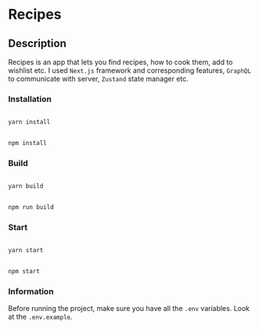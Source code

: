 # Recipes

## Description

Recipes is an app that lets you find recipes, how to cook them, add to wishlist etc. I used `Next.js` framework and corresponding features, `GraphQL` to communicate with server, `Zustand` state manager etc.

### Installation

```bash

yarn install

```

```bash

npm install

```

### Build

```bash

yarn build

```

```bash

npm run build

```

### Start

```bash

yarn start

```

```bash

npm start

```

### Information

Before running the project, make sure you have all the `.env` variables. Look at the `.env.example`.
